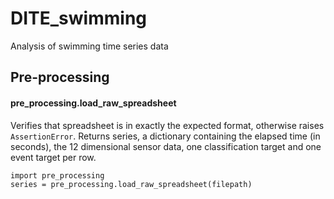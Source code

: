 # DITE_swimming
Analysis of swimming time series data

## Pre-processing

#### pre_processing.load_raw_spreadsheet
Verifies that spreadsheet is in exactly the expected format, otherwise raises `AssertionError`.
Returns series, a dictionary containing the elapsed time (in seconds), the 12 dimensional sensor data, one classification target and one event target per row.

    import pre_processing
    series = pre_processing.load_raw_spreadsheet(filepath)
